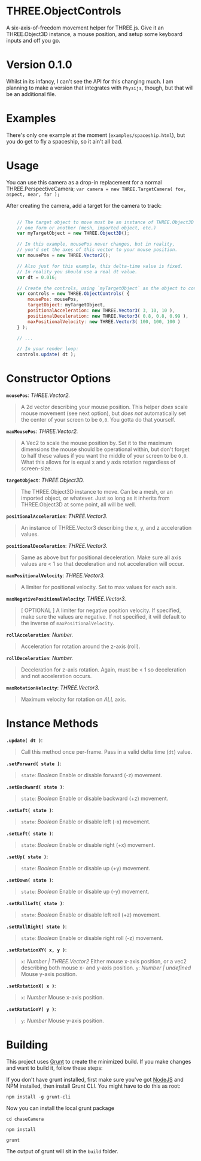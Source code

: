 THREE.ObjectControls
==================
A six-axis-of-freedom movement helper for THREE.js. Give it an THREE.Object3D instance, a mouse position, and setup some keyboard inputs and off you go.

Version 0.1.0
=============
Whilst in its infancy, I can't see the API for this changing much. I am planning to make a version that integrates with `Physijs`, though, but that will be an additional file.


Examples
========
There's only one example at the moment (`examples/spaceship.html`), but you do get to fly a spaceship, so it ain't all bad.


Usage
=====
You can use this camera as a drop-in replacement for a normal THREE.PerspectiveCamera;
`var camera = new THREE.TargetCamera( fov, aspect, near, far );`

After creating the camera, add a target for the camera to track:
```javascript
    
    // The target object to move must be an instance of THREE.Object3D in 
    // one form or another (mesh, imported object, etc.)
    var myTargetObject = new THREE.Object3D();

    // In this example, mousePos never changes, but in reality,
    // you'd set the axes of this vector to your mouse position.
    var mousePos = new THREE.Vector2();

    // Also just for this example, this delta-time value is fixed.
    // In reality you should use a real dt value.
    var dt = 0.016;

    // Create the controls, using `myTargetObject` as the object to control.
    var controls = new THREE.ObjectControls( {
        mousePos: mousePos,
        targetObject: myTargetObject,
        positionalAcceleration: new THREE.Vector3( 3, 10, 10 ),
        positionalDeceleration: new THREE.Vector3( 0.8, 0.8, 0.99 ),
        maxPositionalVelocity: new THREE.Vector3( 100, 100, 100 )
    } );

    // ...

    // In your render loop:
    controls.update( dt );
```

Constructor Options
===================
**`mousePos`**: *THREE.Vector2.* 
> A 2d vector describing your mouse position. This helper *does* scale mouse movement (see next option), but *does not* automatically set the center of your screen to be `0,0`. You gotta do that yourself.

**`maxMousePos`**: *THREE.Vector2.* 
> A Vec2 to scale the mouse position by. Set it to the maximum dimensions the mouse should be operational within, but don't forget to half these values if you want the middle of your screen to be `0,0`.
> What this allows for is equal x and y axis rotation regardless of screen-size.

**`targetObject`**: *THREE.Object3D.* 
> The THREE.Object3D instance to move. Can be a mesh, or an imported object, or whatever. Just so long as it inherits from THREE.Object3D at some point, all will be well.

**`positionalAcceleration`**: *THREE.Vector3.* 
> An instance of THREE.Vector3 describing the x, y, and z acceleration values.

**`positionalDeceleration`**: *THREE.Vector3.* 
> Same as above but for positional deceleration. Make sure all axis values are < 1 so that deceleration and not acceleration will occur.

**`maxPositionalVelocity`**: *THREE.Vector3.* 
> A limiter for positional velocity. Set to max values for each axis.

**`maxNegativePositionalVelocity`**: *THREE.Vector3.* 
> [ OPTIONAL ] A limiter for negative position velocity. If specified, make sure the values are negative. If not specified, it will default to the inverse of `maxPositionalVelocity`.

**`rollAcceleration`**: *Number.* 
> Acceleration for rotation around the z-axis (roll).

**`rollDeceleration`**: *Number.* 
> Deceleration for z-axis rotation. Again, must be < 1 so deceleration and not acceleration occurs.

**`maxRotationVelocity`**: *THREE.Vector3.* 
> Maximum velocity for rotation on *ALL* axis.


Instance Methods
================
**`.update( dt )`**: 
> Call this method once per-frame. Pass in a valid delta time (`dt`) value.

**`.setForward( state )`**: 
> `state`: *Boolean* Enable or disable forward (-z) movement.

**`.setBackward( state )`**: 
> `state`: *Boolean* Enable or disable backward (+z) movement.

**`.setLeft( state )`**: 
> `state`: *Boolean* Enable or disable left (-x) movement.

**`.setLeft( state )`**: 
> `state`: *Boolean* Enable or disable right (+x) movement.

**`.setUp( state )`**: 
> `state`: *Boolean* Enable or disable up (+y) movement.

**`.setDown( state )`**: 
> `state`: *Boolean* Enable or disable up (-y) movement.

**`.setRollLeft( state )`**: 
> `state`: *Boolean* Enable or disable left roll (+z) movement.

**`.setRollRight( state )`**: 
> `state`: *Boolean* Enable or disable right roll (-z) movement.

**`.setRotationXY( x, y )`**: 
> `x`: *Number | THREE.Vector2* Either mouse x-axis position, or a vec2 describing both mouse x- and y-axis position.
> `y`: *Number | undefined* Mouse y-axis position.

**`.setRotationX( x )`**:
> `x`: *Number* Mouse x-axis position.

**`.setRotationY( y )`**:
> `y`: *Number* Mouse y-axis position.



Building
========
This project uses [Grunt](http://gruntjs.com/) to create the minimized build. If you make changes and want to build it, follow these steps:

If you don't have grunt installed, first make sure you've got [NodeJS](http://nodejs.org/) and NPM installed, then install Grunt CLI. You might have to do this as root:

`npm install -g grunt-cli`

Now you can install the local grunt package

`cd chaseCamera`

`npm install`

`grunt`


The output of grunt will sit in the `build` folder.